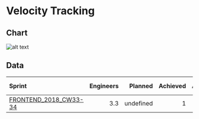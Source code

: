 
# Velocity Tracking

## Chart

![alt text](velocity-tracking.jpg "Velocity Tracking Chart")

## Data

|Sprint|Engineers|Planned|Achieved|Achieved/Engineer|Achieved/Engineer(MA 3 Weeks)|
|:-|-:|-:|-:|-:|-:|
[FRONTEND_2018_CW33-34](https://github.com/jwalendowsky/algorithms/milestone/1)|3.3|undefined|1|0.30||
